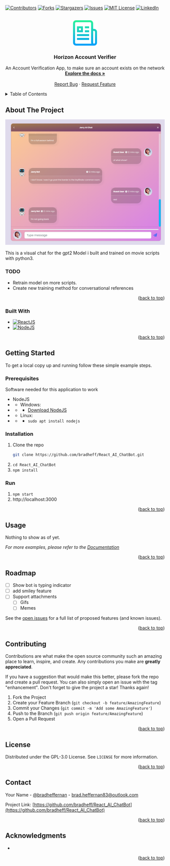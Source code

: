 <!-- Improved compatibility of back to top link: See: https://github.com/othneildrew/Best-README-Template/pull/73 -->
<a name="readme-top"></a>
<!--
*** Thanks for checking out the Best-README-Template. If you have a suggestion
*** that would make this better, please fork the repo and create a pull request
*** or simply open an issue with the tag "enhancement".
*** Don't forget to give the project a star!
*** Thanks again! Now go create something AMAZING! :D
-->



<!-- PROJECT SHIELDS -->
<!--
*** I'm using markdown "reference style" links for readability.
*** Reference links are enclosed in brackets [ ] instead of parentheses ( ).
*** See the bottom of this document for the declaration of the reference variables
*** for contributors-url, forks-url, etc. This is an optional, concise syntax you may use.
*** https://www.markdownguide.org/basic-syntax/#reference-style-links
-->
[![Contributors][contributors-shield]][contributors-url]
[![Forks][forks-shield]][forks-url]
[![Stargazers][stars-shield]][stars-url]
[![Issues][issues-shield]][issues-url]
[![MIT License][license-shield]][license-url]
[![LinkedIn][linkedin-shield]][linkedin-url]



<!-- PROJECT LOGO -->
<br />
<div align="center">
  <a href="https://github.com/BradHeff/React_AI_ChatBot">
    <img src="images/logo.png" alt="Logo" width="80" height="80">
  </a>

<h3 align="center">Horizon Account Verifier</h3>

  <p align="center">
    An Account Verification App, to make sure an account exists on the network
    <br />
    <a href="https://github.com/BradHeff/React_AI_ChatBot"><strong>Explore the docs »</strong></a>
    <br />
    <br />
    <a href="https://github.com/bradheff/React_AI_ChatBot/issues">Report Bug</a>
    ·
    <a href="https://github.com/bradheff/React_AI_ChatBot/issues">Request Feature</a>
  </p>
</div>



<!-- TABLE OF CONTENTS -->
<details>
  <summary>Table of Contents</summary>
  <ol>
    <li>
      <a href="#about-the-project">About The Project</a>
      <ul>
        <li><a href="#todo">TODO:</a></li>
        <li><a href="#built-with">Built With</a></li>
      </ul>
    </li>
    <li>
      <a href="#getting-started">Getting Started</a>
      <ul>
        <li><a href="#prerequisites">Prerequisites</a></li>
        <li><a href="#installation">Installation</a></li>
      </ul>
    </li>
    <li><a href="#usage">Usage</a></li>
    <li><a href="#roadmap">Roadmap</a></li>
    <li><a href="#contributing">Contributing</a></li>
    <li><a href="#license">License</a></li>
    <li><a href="#contact">Contact</a></li>
    <li><a href="#acknowledgments">Acknowledgments</a></li>
  </ol>
</details>



<!-- ABOUT THE PROJECT -->
## About The Project

[![Product Name Screen Shot][product-screenshot]](https://doohancomputers.com.au)

This is a visual chat for the gpt2 Model i built and trained on movie scripts with python3.<br/>


### TODO

* Retrain model on more scripts.
* Create new training method for conversational references

<p align="right">(<a href="#readme-top">back to top</a>)</p>


### Built With

* [![ReactJS][ReactJS]][react-url]
* [![NodeJS][NodeJS]][node-url]

<p align="right">(<a href="#readme-top">back to top</a>)</p>


## Getting Started

To get a local copy up and running follow these simple example steps.

### Prerequisites

Software needed for this application to work
* NodeJS
* * Windows: 
* * * [Download NodeJS](node-url)
* * Linux:
* * *  ```sudo apt install nodejs```

### Installation

1. Clone the repo
   ```sh
   git clone https://github.com/bradheff/React_AI_ChatBot.git   
   ```
2. `cd React_AI_ChatBot`
3. `npm install`

### Run
1. `npm start`
2. http://localhost:3000


<p align="right">(<a href="#readme-top">back to top</a>)</p>


## Usage

Nothing to show as of yet.

_For more examples, please refer to the [Documentation](https://github.com/BradHeff/React_AI_ChatBot/wiki)_

<p align="right">(<a href="#readme-top">back to top</a>)</p>


## Roadmap

- [ ] Show bot is typing indicator
- [ ] add smiley feature
- [ ] Support attachments
    - [ ] Gifs
    - [ ] Memes

See the [open issues](https://github.com/bradheff/React_AI_ChatBot/issues) for a full list of proposed features (and known issues).

<p align="right">(<a href="#readme-top">back to top</a>)</p>


## Contributing

Contributions are what make the open source community such an amazing place to learn, inspire, and create. Any contributions you make are **greatly appreciated**.

If you have a suggestion that would make this better, please fork the repo and create a pull request. You can also simply open an issue with the tag "enhancement".
Don't forget to give the project a star! Thanks again!

1. Fork the Project
2. Create your Feature Branch (`git checkout -b feature/AmazingFeature`)
3. Commit your Changes (`git commit -m 'Add some AmazingFeature'`)
4. Push to the Branch (`git push origin feature/AmazingFeature`)
5. Open a Pull Request

<p align="right">(<a href="#readme-top">back to top</a>)</p>


## License

Distributed under the GPL-3.0 License. See `LICENSE` for more information.

<p align="right">(<a href="#readme-top">back to top</a>)</p>


## Contact

Your Name - [@bradheffernan](https://twitter.com/bradheffernan) - brad.heffernan83@outlook.com

Project Link: [https://github.com/bradheff/React_AI_ChatBot](https://github.com/bradheff/React_AI_ChatBot)

<p align="right">(<a href="#readme-top">back to top</a>)</p>


## Acknowledgments

* []()

<p align="right">(<a href="#readme-top">back to top</a>)</p>


<!-- https://www.markdownguide.org/basic-syntax/#reference-style-links -->
[contributors-shield]: https://img.shields.io/github/contributors/bradheff/React_AI_ChatBot.svg?style=for-the-badge
[contributors-url]: https://github.com/bradheff/React_AI_ChatBot/graphs/contributors
[forks-shield]: https://img.shields.io/github/forks/bradheff/React_AI_ChatBot.svg?style=for-the-badge
[forks-url]: https://github.com/bradheff/React_AI_ChatBot/network/members
[stars-shield]: https://img.shields.io/github/stars/bradheff/React_AI_ChatBot.svg?style=for-the-badge
[stars-url]: https://github.com/bradheff/React_AI_ChatBot/stargazers
[issues-shield]: https://img.shields.io/github/issues/bradheff/React_AI_ChatBot.svg?style=for-the-badge
[issues-url]: https://github.com/bradheff/React_AI_ChatBot/issues
[license-shield]: https://img.shields.io/github/license/bradheff/React_AI_ChatBot?style=for-the-badge
[license-url]: https://github.com/BradHeff/React_AI_ChatBot/blob/master/LICENSE
[linkedin-shield]: https://img.shields.io/badge/-LinkedIn-black.svg?style=for-the-badge&logo=linkedin&colorB=555
[linkedin-url]: https://www.linkedin.com/in/brad-heffernan83/

[product-screenshot]: images/screenshot1.png

[NodeJS]: https://img.shields.io/badge/Node-35495E?style=for-the-badge&logo=node.js&logoColor=61DAFB
[ReactJS]: https://img.shields.io/badge/React-35495E?style=for-the-badge&logo=react&logoColor=61DAFB
[node-url]: https://nodejs.org/en/download/
[react-url]: https://reactjs.org/